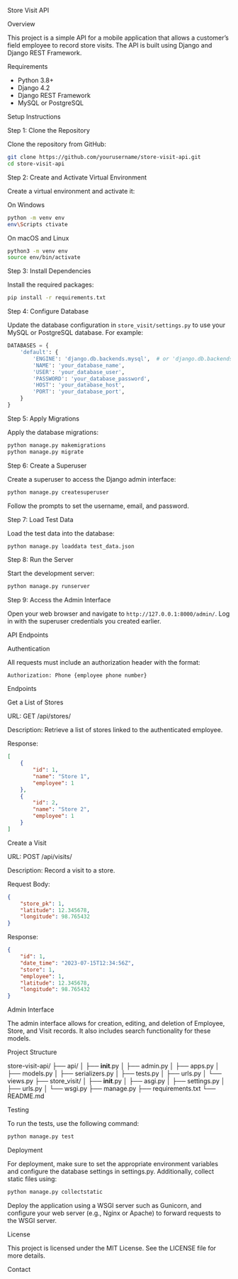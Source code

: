 
Store Visit API

Overview

This project is a simple API for a mobile application that allows a customer’s field employee to record store visits. The API is built using Django and Django REST Framework.

Requirements

- Python 3.8+
- Django 4.2
- Django REST Framework
- MySQL or PostgreSQL

Setup Instructions

Step 1: Clone the Repository

Clone the repository from GitHub:

```sh
git clone https://github.com/yourusername/store-visit-api.git
cd store-visit-api
```

Step 2: Create and Activate Virtual Environment

Create a virtual environment and activate it:

On Windows

```sh
python -m venv env
env\Scripts ctivate
```

On macOS and Linux

```sh
python3 -m venv env
source env/bin/activate
```

Step 3: Install Dependencies

Install the required packages:

```sh
pip install -r requirements.txt
```

Step 4: Configure Database

Update the database configuration in `store_visit/settings.py` to use your MySQL or PostgreSQL database. For example:

```python
DATABASES = {
    'default': {
        'ENGINE': 'django.db.backends.mysql',  # or 'django.db.backends.postgresql'
        'NAME': 'your_database_name',
        'USER': 'your_database_user',
        'PASSWORD': 'your_database_password',
        'HOST': 'your_database_host',
        'PORT': 'your_database_port',
    }
}
```

Step 5: Apply Migrations

Apply the database migrations:

```sh
python manage.py makemigrations
python manage.py migrate
```

Step 6: Create a Superuser

Create a superuser to access the Django admin interface:

```sh
python manage.py createsuperuser
```

Follow the prompts to set the username, email, and password.

Step 7: Load Test Data

Load the test data into the database:

```sh
python manage.py loaddata test_data.json
```

Step 8: Run the Server

Start the development server:

```sh
python manage.py runserver
```

Step 9: Access the Admin Interface

Open your web browser and navigate to `http://127.0.0.1:8000/admin/`. Log in with the superuser credentials you created earlier.

API Endpoints

Authentication

All requests must include an authorization header with the format:

```plaintext
Authorization: Phone {employee phone number}
```

Endpoints

Get a List of Stores

URL: GET /api/stores/

Description: Retrieve a list of stores linked to the authenticated employee.

Response:

```json
[
    {
        "id": 1,
        "name": "Store 1",
        "employee": 1
    },
    {
        "id": 2,
        "name": "Store 2",
        "employee": 1
    }
]
```

Create a Visit

URL: POST /api/visits/

Description: Record a visit to a store.

Request Body:

```json
{
    "store_pk": 1,
    "latitude": 12.345678,
    "longitude": 98.765432
}
```

Response:

```json
{
    "id": 1,
    "date_time": "2023-07-15T12:34:56Z",
    "store": 1,
    "employee": 1,
    "latitude": 12.345678,
    "longitude": 98.765432
}
```

Admin Interface

The admin interface allows for creation, editing, and deletion of Employee, Store, and Visit records. It also includes search functionality for these models.

Project Structure

store-visit-api/
├── api/
│   ├── __init__.py
│   ├── admin.py
│   ├── apps.py
│   ├── models.py
│   ├── serializers.py
│   ├── tests.py
│   ├── urls.py
│   └── views.py
├── store_visit/
│   ├── __init__.py
│   ├── asgi.py
│   ├── settings.py
│   ├── urls.py
│   └── wsgi.py
├── manage.py
├── requirements.txt
└── README.md

Testing

To run the tests, use the following command:

```sh
python manage.py test
```

Deployment

For deployment, make sure to set the appropriate environment variables and configure the database settings in settings.py. Additionally, collect static files using:

```sh
python manage.py collectstatic
```

Deploy the application using a WSGI server such as Gunicorn, and configure your web server (e.g., Nginx or Apache) to forward requests to the WSGI server.

License

This project is licensed under the MIT License. See the LICENSE file for more details.

Contact

